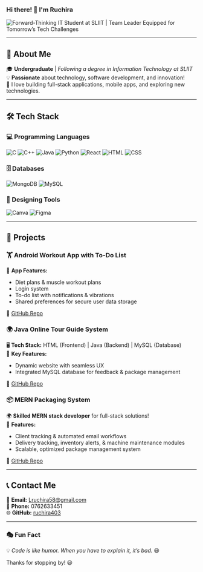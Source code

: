 ### Hi there! 👋 I'm Ruchira

![Forward-Thinking IT Student at SLIIT | Team Leader Equipped for Tomorrow’s Tech Challenges](https://source.unsplash.com/1600x500/?technology,programming)

---

## 🚀 About Me

🎓 **Undergraduate** | *Following a degree in Information Technology at SLIIT*  
💡 **Passionate** about technology, software development, and innovation!  
📌 I love building full-stack applications, mobile apps, and exploring new technologies.

---

## 🛠️ Tech Stack

### 💻 Programming Languages
![C](https://img.shields.io/badge/C-00599C?style=for-the-badge&logo=c&logoColor=white)
![C++](https://img.shields.io/badge/C++-00599C?style=for-the-badge&logo=c%2B%2B&logoColor=white)
![Java](https://img.shields.io/badge/Java-ED8B00?style=for-the-badge&logo=java&logoColor=white)
![Python](https://img.shields.io/badge/Python-3776AB?style=for-the-badge&logo=python&logoColor=white)
![React](https://img.shields.io/badge/React-20232A?style=for-the-badge&logo=react&logoColor=61DAFB)
![HTML](https://img.shields.io/badge/HTML5-E34F26?style=for-the-badge&logo=html5&logoColor=white)
![CSS](https://img.shields.io/badge/CSS3-1572B6?style=for-the-badge&logo=css3&logoColor=white)

### 🗄️ Databases
![MongoDB](https://img.shields.io/badge/MongoDB-4EA94B?style=for-the-badge&logo=mongodb&logoColor=white)
![MySQL](https://img.shields.io/badge/MySQL-4479A1?style=for-the-badge&logo=mysql&logoColor=white)

### 🎨 Designing Tools
![Canva](https://img.shields.io/badge/Canva-00C4CC?style=for-the-badge&logo=canva&logoColor=white)
![Figma](https://img.shields.io/badge/Figma-F24E1E?style=for-the-badge&logo=figma&logoColor=white)

---

## 📌 Projects

### 🏋️ Android Workout App with To-Do List
📱 **App Features:**
- Diet plans & muscle workout plans
- Login system
- To-do list with notifications & vibrations
- Shared preferences for secure user data storage

🔗 [GitHub Repo]([https://github.com/yourusername/WorkoutApp](https://github.com/ruchira403/Android-Application-workout-app-with-the-Todo-list-))

### 🌍 Java Online Tour Guide System
🖥️ **Tech Stack:** HTML (Frontend) | Java (Backend) | MySQL (Database)  
📌 **Key Features:**
- Dynamic website with seamless UX
- Integrated MySQL database for feedback & package management

🔗 [GitHub Repo]([https://github.com/yourusername/OnlineTourGuide](https://github.com/ruchira403/Java-project-online-tour-guide-system-))

### 📦 MERN Packaging System
🌍 **Skilled MERN stack developer** for full-stack solutions!  
🚀 **Features:**
- Client tracking & automated email workflows
- Delivery tracking, inventory alerts, & machine maintenance modules
- Scalable, optimized package management system

🔗 [GitHub Repo]([https://github.com/yourusername/PackagingSystem](https://github.com/ruchira403/Mern-Project-Packaging-System-))

---

## 📞 Contact Me
📧 **Email:** Lruchira58@gmail.com  
📱 **Phone:** 0762633451  
🌐 **GitHub:** [ruchira403](https://github.com/ruchira403)  

---

### 🎭 Fun Fact
💡 *Code is like humor. When you have to explain it, it’s bad.* 😆



Thanks for stopping by! 😃
